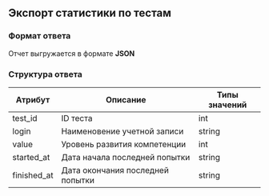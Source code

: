 ## Экспорт статистики по тестам
### Формат ответа
Отчет выгружается в формате **JSON**
### Структура ответа
| Атрибут |Описание| Типы значений |
| -------| ----- | ---- |
| test_id | ID теста | int |
| login | Наименовение учетной записи | string |
| value | Уровень развития компетенции | int |
| started_at | Дата начала последней попытки | string |
| finished_at | Дата окончания последней попытки | string |